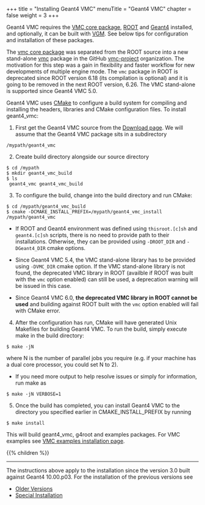 +++
title = "Installing Geant4 VMC"
menuTitle = "Geant4 VMC"
chapter = false
weight = 3
+++

Geant4 VMC requires the [VMC core package](/user-guide/vmc/vmc-library), [ROOT](https://root.cern.ch/) and [Geant4](http://geant4.web.cern.ch/) installed, and optionally, it can be built with [VGM](https://github.com/vmc-project/vgm). See below tips for configuration and installation of these packages.

The [vmc core package](/user_guide/vmc/vmc-library) was separated from the ROOT source into a new stand-alone [vmc](https://github.com/vmc-project/vmc) package in the GitHub [vmc-project](https://github.com/vmc-project) organization. The motivation for this step was a gain in flexibility and faster workflow for new developments of multiple engine mode. The `vmc` package in ROOT is deprecated since ROOT version 6.18 (its compilation is optional) and it is going to be removed in the next ROOT version, 6.26. The VMC stand-alone is supported since Geant4 VMC 5.0.

Geant4 VMC uses [CMake](https://cmake.org/) to configure a build system for compiling and installing the headers, libraries and CMake configuration files. To install geant4_vmc:

1. First get the Geant4 VMC source from the  [Download page](/download/git-geant4_vmc). We will assume that the Geant4 VMC package sits in a subdirectory
```
/mypath/geant4_vmc
```
2. Create build directory alongside our source directory
```
$ cd /mypath
$ mkdir geant4_vmc_build
$ ls
 geant4_vmc geant4_vmc_build    
```

3. To configure the build, change into the build directory and run CMake:
```
$ cd /mypath/geant4_vmc_build 
$ cmake -DCMAKE_INSTALL_PREFIX=/mypath/geant4_vmc_install /mypath/geant4_vmc
```

  - If ROOT and Geant4 environment was defined using `thisroot.[c]sh` and `geant4.[c]sh` scripts, there is no need to provide path to their installations. Otherwise, they can be provided using `-DROOT_DIR` and `-DGeant4_DIR` cmake options.

 - Since Geant4 VMC 5.4, the VMC stand-alone library has to be provided using `-DVMC_DIR` cmake option. If the VMC stand-alone library is not found, the deprecated VMC library in ROOT (availble if ROOT was built with the `vmc` option enabled) can still be used, a deprecation warning will be issued in this case.

 - Since Geant4 VMC 6.0, **the deprecated VMC library in ROOT cannot be used** and building against ROOT built with the `vmc` option enabled will fail with CMake error.

4. After the configuration has run, CMake will have generated Unix Makefiles for building Geant4 VMC. To run the build, simply execute make in the build directory:
```
$ make -jN
```
where N is the number of parallel jobs you require (e.g. if your machine has a dual core processor, you could set N to 2).

  - If you need more output to help resolve issues or simply for information, run make as
```
$ make -jN VERBOSE=1
```

5. Once the build has completed, you can install Geant4 VMC to the directory you specified earlier in CMAKE_INSTALL_PREFIX by running
```
$ make install
```

This will build geant4_vmc, g4root and examples packages.
For VMC examples see [VMC examples installation page](/installation/examples).

{{% children  %}}

<hr>

The instructions above apply to the installation since the version 3.0 built against Geant4 10.00.p03. For the installation of the previous versions see

- [Older Versions](geant4_vmc-old)
- [Special Installation](special-installations)

